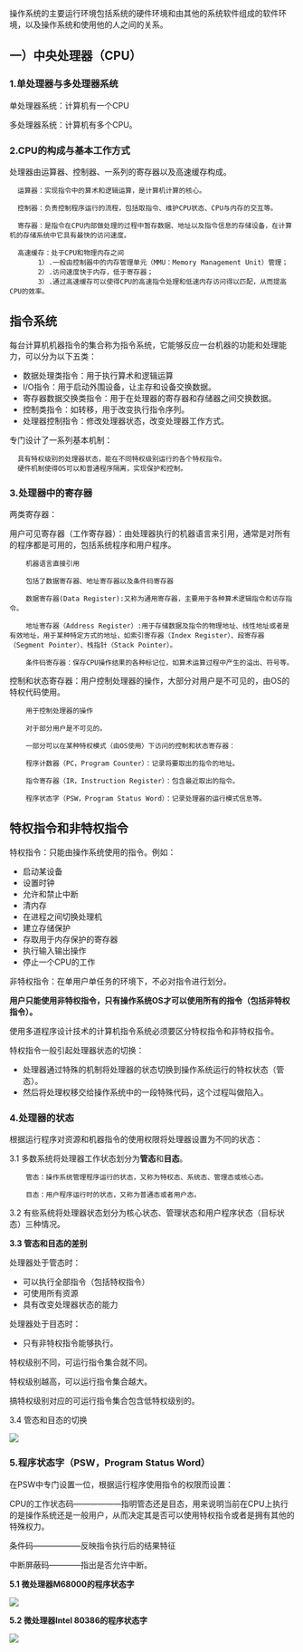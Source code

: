 操作系统的主要运行环境包括系统的硬件环境和由其他的系统软件组成的软件环境，以及操作系统和使用他的人之间的关系。


## 一）中央处理器（CPU）
### 1.单处理器与多处理器系统

单处理器系统：计算机有一个CPU

多处理器系统：计算机有多个CPU。


### 2.CPU的构成与基本工作方式
处理器由运算器、控制器、一系列的寄存器以及高速缓存构成。

      运算器：实现指令中的算术和逻辑运算，是计算机计算的核心。
      
      控制器：负责控制程序运行的流程，包括取指令、维护CPU状态、CPU与内存的交互等。
      
      寄存器：是指令在CPU内部做处理的过程中暂存数据、地址以及指令信息的存储设备，在计算机的存储系统中它具有最快的访问速度。
      
      高速缓存：处于CPU和物理内存之间
           1）.一般由控制器中的内存管理单元（MMU：Memory Management Unit）管理；
           2）.访问速度快于内存，低于寄存器；
           3）.通过高速缓存可以使得CPU的高速指令处理和低速内存访问得以匹配，从而提高CPU的效率。

## 指令系统
每台计算机机器指令的集合称为指令系统，它能够反应一台机器的功能和处理能力，可以分为以下五类：
   
   - 数据处理类指令：用于执行算术和逻辑运算
   - I/O指令：用于启动外围设备，让主存和设备交换数据。
   - 寄存器数据交换类指令：用于在处理器的寄存器和存储器之间交换数据。
   - 控制类指令：如转移，用于改变执行指令序列。
   - 处理器控制指令：修改处理器状态，改变处理器工作方式。
   
专门设计了一系列基本机制：

      具有特权级别的处理器状态，能在不同特权级别运行的各个特权指令。
      硬件机制使得OS可以和普通程序隔离，实现保护和控制。


### 3.处理器中的寄存器

两类寄存器：

   用户可见寄存器（工作寄存器）：由处理器执行的机器语言来引用，通常是对所有的程序都是可用的，包括系统程序和用户程序。
        
        机器语言直接引用
        
        包括了数据寄存器、地址寄存器以及条件码寄存器
        
        数据寄存器(Data Register):又称为通用寄存器，主要用于各种算术逻辑指令和访存指令。
        
        地址寄存器（Address Register）:用于存储数据及指令的物理地址、线性地址或者是有效地址，用于某种特定方式的地址，如索引寄存器（Index Register）、段寄存器（Segment Pointer）、栈指针（Stack Pointer）。
        
        条件码寄存器：保存CPU操作结果的各种标记位，如算术运算过程中产生的溢出、符号等。
        
   控制和状态寄存器：用户控制处理器的操作，大部分对用户是不可见的，由OS的特权代码使用。
        
        用于控制处理器的操作
        
        对于部分用户是不可见的。
        
        一部分可以在某种特权模式（由OS使用）下访问的控制和状态寄存器：
        
        程序计数器（PC，Program Counter）：记录将要取出的指令的地址。
        
        指令寄存器（IR，Instruction Register）：包含最近取出的指令。
        
        程序状态字（PSW，Program Status Word）：记录处理器的运行模式信息等。

## 特权指令和非特权指令
特权指令：只能由操作系统使用的指令。例如：

   - 启动某设备
   - 设置时钟
   - 允许和禁止中断
   - 清内存
   - 在进程之间切换处理机
   - 建立存储保护
   - 存取用于内存保护的寄存器
   - 执行输入输出操作
   - 停止一个CPU的工作
   
非特权指令：在单用户单任务的环境下，不必对指令进行划分。

**用户只能使用非特权指令，只有操作系统OS才可以使用所有的指令（包括非特权指令）。**

使用多道程序设计技术的计算机指令系统必须要区分特权指令和非特权指令。

特权指令一般引起处理器状态的切换：

   - 处理器通过特殊的机制将处理器的状态切换到操作系统运行的特权状态（管态）。
   - 然后将处理权移交给操作系统中的一段特殊代码，这个过程叫做陷入。
   

### 4.处理器的状态       

根据运行程序对资源和机器指令的使用权限将处理器设置为不同的状态：

3.1 多数系统将处理器工作状态划分为**管态**和**目态**。

        管态：操作系统管理程序运行的状态，又称为特权态、系统态、管理态或核心态。
        
        目态：用户程序运行时的状态，又称为普通态或者用户态。
        
3.2 有些系统将处理器状态划分为核心状态、管理状态和用户程序状态（目标状态）三种情况。


**3.3 管态和目态的差别**

处理器处于管态时：

   - 可以执行全部指令（包括特权指令）
   - 可使用所有资源
   - 具有改变处理器状态的能力
   
处理器处于目态时：

   - 只有非特权指令能够执行。

特权级别不同，可运行指令集合就不同。

特权级别越高，可以运行指令集合越大。

搞特权级别对应的可运行指令集合包含低特权级别的。

3.4 管态和目态的切换

![](https://github.com/Soler0502H/Postgraduate_notebook_for_SJTU_Software_Program/blob/master/Images/03.png)

### 5.程序状态字（PSW，Program Status Word）
在PSW中专门设置一位，根据运行程序使用指令的权限而设置：

CPU的工作状态码——————指明管态还是目态，用来说明当前在CPU上执行的是操作系统还是一般用户，从而决定其是否可以使用特权指令或者是拥有其他的特殊权力。

条件码——————反映指令执行后的结果特征

中断屏蔽码————指出是否允许中断。

**5.1 微处理器M68000的程序状态字**

![](https://github.com/Soler0502H/Postgraduate_notebook_for_SJTU_Software_Program/blob/master/Images/04.PNG)

**5.2 微处理器Intel 80386的程序状态字**

![](https://github.com/Soler0502H/Postgraduate_notebook_for_SJTU_Software_Program/blob/master/Images/05.PNG)





